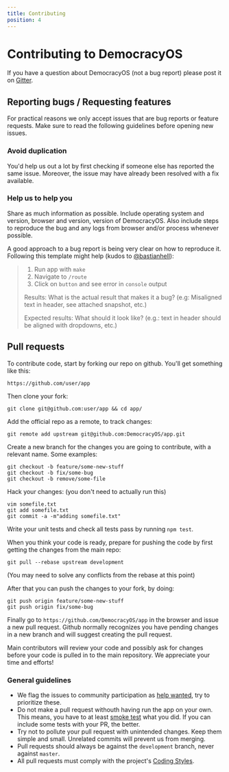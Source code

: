 ```yaml
---
title: Contributing
position: 4
---
```


# Contributing to DemocracyOS

If you have a question about DemocracyOS (not a bug report) please post it on [Gitter](https://gitter.im/DemocracyOS/app).


## Reporting bugs / Requesting features

For practical reasons we only accept issues that are bug reports or feature requests. Make sure to read the following guidelines before opening new issues.

### Avoid duplication

You'd help us out a lot by first checking if someone else has reported the same issue. Moreover, the issue may have already been resolved with a fix available.

### Help us to help you

Share as much information as possible. Include operating system and version, browser and version, version of DemocracyOS. Also include steps to reproduce the bug and any logs from browser and/or process whenever possible.

A good approach to a bug report is being very clear on how to reproduce it. Following this template might help (kudos to [@bastianhell](https://github.com/bastianhell)):

> 1. Run app with `make`
> 2. Navigate to `/route`
> 3. Click on `button` and see error in `console` output
>
> Results: What is the actual result that makes it a bug? (e.g: Misaligned text in header, see attached snapshot, etc.)
>
> Expected results: What should it look like? (e.g.: text in header should be aligned with dropdowns, etc.)


## Pull requests

To contribute code, start by forking our repo on github. You'll get something like this:

```
https://github.com/user/app
```

Then clone your fork:

```
git clone git@github.com:user/app && cd app/
```

Add the official repo as a remote, to track changes:

```
git remote add upstream git@github.com:DemocracyOS/app.git
```

Create a new branch for the changes you are going to contribute, with a relevant name. Some examples:

```
git checkout -b feature/some-new-stuff
git checkout -b fix/some-bug
git checkout -b remove/some-file
```

Hack your changes: (you don't need to actually run this)

```
vim somefile.txt
git add somefile.txt
git commit -a -m"adding somefile.txt"
```

Write your unit tests and check all tests pass by running `npm test`.

When you think your code is ready, prepare for pushing the code by first getting the changes from the main repo:

```
git pull --rebase upstream development
```
(You may need to solve any conflicts from the rebase at this point)

After that you can push the changes to your fork, by doing:

```
git push origin feature/some-new-stuff
git push origin fix/some-bug
```

Finally go to `https://github.com/DemocracyOS/app` in the browser and issue a new pull request. Github normally recognizes you have pending changes in a new branch and will suggest creating the pull request.

Main contributors will review your code and possibly ask for changes before your code is pulled in to the main repository. We appreciate your time and efforts!

### General guidelines

* We flag the issues to community participation as [help wanted](https://github.com/DemocracyOS/app/labels/help%20wanted), try to prioritize these.
* Do not make a pull request withouth having run the app on your own. This means, you have to at least [smoke test](http://en.wikipedia.org/wiki/Smoke_testing_(software))  what you did. If you can include some tests with your PR, the better.
* Try not to pollute your pull request with unintended changes. Keep them simple and small. Unrelated commits will prevent us from merging.
* Pull requests should always be against the `development` branch, never against `master`.
* All pull requests must comply with the project's [Coding Styles](coding-styles.md).
